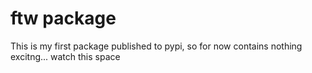 # ftw package

This is my first package published to pypi, so for now contains nothing excitng... watch this space
